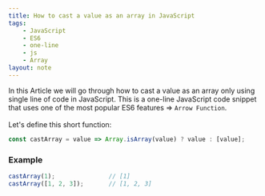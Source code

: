 ```yaml
---
title: How to cast a value as an array in JavaScript
tags:
    - JavaScript
    - ES6
    - one-line
    - js
    - Array
layout: note
---
```




In this Article we will go through how to cast a value as an array only using single line of code in JavaScript.
This is a one-line JavaScript code snippet that uses one of the most popular ES6 features => `Arrow Function`.
<br/>
<br/>
Let's define this short function:

```js {.wrap}
const castArray = value => Array.isArray(value) ? value : [value];
```

### Example

```js {.wrap}
castArray(1);               // [1]
castArray([1, 2, 3]);       // [1, 2, 3]
```